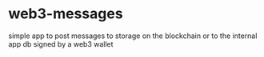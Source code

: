 # web3-messages
simple app to post messages to storage on the blockchain or to the internal app db signed by a web3 wallet
